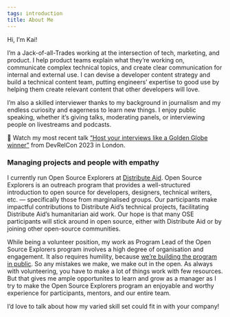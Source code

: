 ```yaml
---
tags: introduction
title: About Me
---
```


Hi, I’m Kai!

I’m a Jack-of-all-Trades working at the intersection of tech, marketing, and product. I help product teams explain what they’re working on, communicate complex technical topics, and create clear communication for internal and external use. I can devise a developer content strategy and build a technical content team, putting engineers’ expertise to good use by helping them create relevant content that other developers will love.

I’m also a skilled interviewer thanks to my background in journalism and my endless curiosity and eagerness to learn new things. I enjoy public speaking, whether it’s giving talks, moderating panels, or interviewing people on livestreams and podcasts.

👀 Watch my most recent talk [“Host your interviews like a Golden Globe winner”](https://www.youtube.com/watch?v=9FgsIkSHG7Y) from DevRelCon 2023 in London.

### Managing projects and people with empathy
I currently run Open Source Explorers at [Distribute Aid](https://distributeaid.org). Open Source Explorers is an outreach program that provides a well-structured introduction to open source for developers, designers, technical writers, etc. — specifically those from marginalised groups. Our participants make impactful contributions to Distribute Aid’s technical projects, facilitating Distribute Aid’s humanitarian aid work. Our hope is that many OSE participants will stick around in open source, either with Distribute Aid or by joining other open-source communities.

While being a volunteer position, my work as Program Lead of the Open Source Explorers program involves a high degree of organisation and engagement. It also requires humility, because [we’re building the program in public](https://schalkneethling.substack.com/p/distribute-aid-the-open-source-path). So any mistakes we make, we make out in the open. As always with volunteering, you have to make a lot of things work with few resources. But that gives me ample opportunites to learn and grow as a manager as I try to make the Open Source Explorers program an enjoyable and worthy experience for participants, mentors, and our entire team.

I’d love to talk about how my varied skill set could fit in with your company!